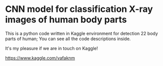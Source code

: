 # CNN model for classification X-ray images of human body parts
This is a python code written in Kaggle environment for detection 22 body parts of human; You can see all the code descriptions inside.

It's my pleasure if we are in touch on Kaggle!

https://www.kaggle.com/vafaknm
